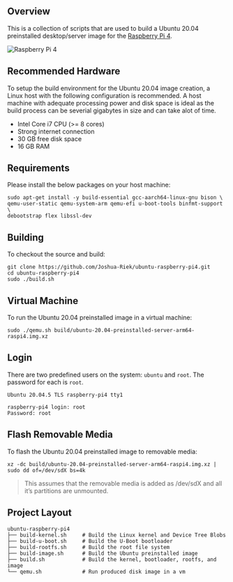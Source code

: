 ## Overview

This is a collection of scripts that are used to build a Ubuntu 20.04 preinstalled desktop/server image for the [Raspberry Pi 4](https://www.raspberrypi.com/products/raspberry-pi-4-model-b/).

![Raspberry Pi 4](https://www.electromaker.io/uploads/images/board-guide/single-board-computer/medium/Raspberry%20Pi%204B-540x386.png)

## Recommended Hardware

To setup the build environment for the Ubuntu 20.04 image creation, a Linux host with the following configuration is recommended. A host machine with adequate processing power and disk space is ideal as the build process can be severial gigabytes in size and can take alot of time.

* Intel Core i7 CPU (>= 8 cores)
* Strong internet connection
* 30 GB free disk space
* 16 GB RAM

## Requirements

Please install the below packages on your host machine:

```
sudo apt-get install -y build-essential gcc-aarch64-linux-gnu bison \
qemu-user-static qemu-system-arm qemu-efi u-boot-tools binfmt-support \
debootstrap flex libssl-dev
```

## Building

To checkout the source and build:

```
git clone https://github.com/Joshua-Riek/ubuntu-raspberry-pi4.git
cd ubuntu-raspberry-pi4
sudo ./build.sh
```

## Virtual Machine

To run the Ubuntu 20.04 preinstalled image in a virtual machine:

```
sudo ./qemu.sh build/ubuntu-20.04-preinstalled-server-arm64-raspi4.img.xz
```

## Login

There are two predefined users on the system: `ubuntu` and `root`. The password for each is `root`. 

```
Ubuntu 20.04.5 TLS raspberry-pi4 tty1

raspberry-pi4 login: root
Password: root
```

## Flash Removable Media

To flash the Ubuntu 20.04 preinstalled image to removable media:

```
xz -dc build/ubuntu-20.04-preinstalled-server-arm64-raspi4.img.xz | sudo dd of=/dev/sdX bs=4k
```

> This assumes that the removable media is added as /dev/sdX and all it’s partitions are unmounted.

## Project Layout

```shell
ubuntu-raspberry-pi4
├── build-kernel.sh     # Build the Linux kernel and Device Tree Blobs
├── build-u-boot.sh     # Build the U-Boot bootloader
├── build-rootfs.sh     # Build the root file system
├── build-image.sh      # Build the Ubuntu preinstalled image
├── build.sh            # Build the kernel, bootloader, rootfs, and image
└── qemu.sh             # Run produced disk image in a vm
```
